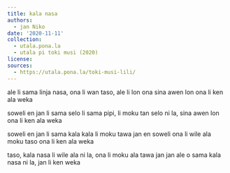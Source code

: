 ```yaml
---
title: kala nasa
authors:
  - jan Niko
date: '2020-11-11'
collection:
  - utala.pona.la
  - utala pi toki musi (2020)
license:
sources:
  - https://utala.pona.la/toki-musi-lili/
---
```


ale li sama linja nasa,
ona li wan taso, ale li lon ona
sina awen lon ona
li ken ala weka

soweli en jan li sama selo
li sama pipi, li moku tan selo
ni la, sina awen lon ona
li ken ala weka

soweli en jan li sama kala
kala li moku tawa jan en soweli
ona li wile ala moku
taso ona li ken ala weka

taso, kala nasa li wile ala
ni la, ona li moku ala tawa jan
jan ale o sama kala nasa
ni la, jan li ken weka
